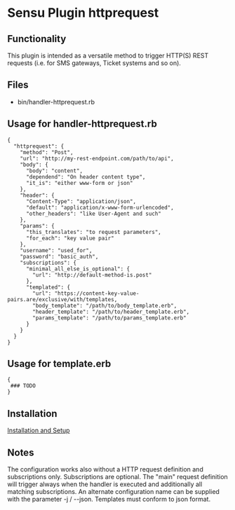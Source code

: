 # Sensu Plugin httprequest 

## Functionality
  This plugin is intended as a versatile method to trigger HTTP(S) REST
  requests (i.e. for SMS gateways, Ticket systems and so on).

## Files
 * bin/handler-httprequest.rb

## Usage for handler-httprequest.rb
```
{ 
  "httprequest": {
    "method": "Post",
    "url": "http://my-rest-endpoint.com/path/to/api",
    "body": { 
      "body": "content",
      "dependend": "On header content type",
      "it_is": "either www-form or json"
    },
    "header": { 
      "Content-Type": "application/json",
      "default": "application/x-www-form-urlencoded",
      "other_headers": "like User-Agent and such"
    },
    "params": { 
      "this_translates": "to request parameters",
      "for_each": "key value pair"
    },
    "username": "used_for",
    "password": "basic_auth",
    "subscriptions": {
      "minimal_all_else_is_optional": {
        "url": "http://default-method-is.post"
      },
      "templated": {
        "url": "https://content-key-value-pairs.are/exclusive/with/templates,
        "body_template": "/path/to/body_template.erb",
        "header_template": "/path/to/header_template.erb",
        "params_template": "/path/to/params_template.erb"
      }
    }
  }
}
```
## Usage for template.erb
```
{ 
 ### TODO
}
```


## Installation

[Installation and Setup](https://sensu-plugins.io/docs/installation_instructions.html)

## Notes

The configuration works also without a HTTP request definition and subscriptions only. Subscriptions are optional. 
The "main" request definition will trigger always when the handler is executed and additionally all matching subscriptions.
An alternate configuration name can be supplied with the parameter -j / --json.
Templates must conform to json format.
